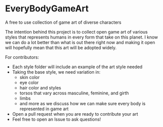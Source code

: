# EveryBodyGameArt
A free to use collection of game art of diverse characters

The intention behind this project is to collect open game art of various styles that represents humans in every form that take on this planet. I know we can do a lot better than what is out there right now and making it open will hopefully mean that this art will be adopted widely.

For contributors:
- Each style folder will include an example of the art style needed
- Taking the base style, we need variation in:
  - skin color
  - eye color
  - hair color and styles
  - torsos that vary across masculine, feminine, and girth
  - limbs
  - and more as we discuss how we can make sure every body is represented in game art
- Open a pull request when you are ready to contribute your art
- Feel free to open an Issue to ask questions!
